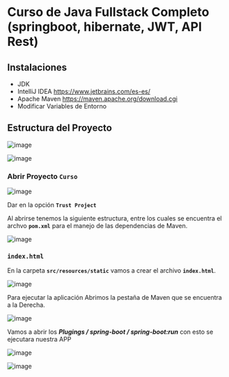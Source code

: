 # Curso de Java Fullstack Completo (springboot, hibernate, JWT, API Rest)

## Instalaciones

* JDK 
* IntelliJ IDEA https://www.jetbrains.com/es-es/
* Apache Maven https://maven.apache.org/download.cgi
* Modificar Variables de Entorno

## Estructura del Proyecto

![image](https://user-images.githubusercontent.com/23094588/132535285-7d790b05-e6e0-41b3-9adc-6375e2a3b956.png)

![image](https://user-images.githubusercontent.com/23094588/132535342-d0821516-993d-4653-9bc6-7c2eee983fa5.png)

### Abrir Proyecto `Curso`

![image](https://user-images.githubusercontent.com/23094588/132538994-8589f05a-382e-4d17-a352-3c69f7adef06.png)

Dar en la opción **`Trust Project`**

Al abrirse tenemos la siguiente estructura, entre los cuales se encuentra el archvo **`pom.xml`** para el manejo de las dependencias de Maven.

![image](https://user-images.githubusercontent.com/23094588/132540282-695da0c7-0d4d-4446-b048-f64fc7ff3a1b.png)

### `index.html`

En la carpeta **`src/resources/static`** vamos a crear el archivo **`index.html`**.

![image](https://user-images.githubusercontent.com/23094588/132542021-159d552b-69dd-4e78-8d7b-0547d5438f62.png)

Para ejecutar la aplicación Abrimos la pestaña de Maven que se encuentra a la Derecha.

![image](https://user-images.githubusercontent.com/23094588/132542235-33764e0d-882a-4183-8951-d8ac223b1297.png)

Vamos a abrir los ***Plugings / spring-boot / spring-boot:run*** con esto se ejecutara nuestra APP

![image](https://user-images.githubusercontent.com/23094588/132550608-0aff92a2-092b-477a-af89-99e70362f75e.png)

![image](https://user-images.githubusercontent.com/23094588/132550728-4546e076-a772-4042-8aa2-9b6e998707f7.png)


